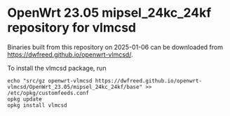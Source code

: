 OpenWrt 23.05 mipsel_24kc_24kf repository for vlmcsd
========

Binaries built from this repository on 2025-01-06 can be downloaded from <https://dwfreed.github.io/openwrt-vlmcsd/>.

To install the vlmcsd package, run

```
echo "src/gz openwrt-vlmcsd https://dwfreed.github.io/openwrt-vlmcsd/OpenWrt_23.05/mipsel_24kc_24kf/base" >> /etc/opkg/customfeeds.conf
opkg update
opkg install vlmcsd
```
